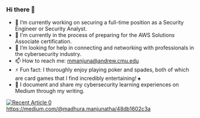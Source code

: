 ### Hi there 👋

- 🔭 I’m currently working on securing a full-time position as a Security Engineer or Security Analyst.
- 🌱 I'm currently in the process of preparing for the AWS Solutions Associate certification.
- 🤔 I’m looking for help in connecting and networking with professionals in the cybersecurity industry.
- 📫 How to reach me: mmanjuna@andrew.cmu.edu
- ⚡ Fun fact:  I thoroughly enjoy playing poker and spades, both of which are card games that I find incredibly entertaining! ♠
- 💬 I document and share my cybersecurity learning experiences on Medium through my writing.

<a target="_blank" href="https://github-readme-medium-recent-article.vercel.app/medium/@madhura.manjunatha/48db1602c3a"><img src="https://github-readme-medium-recent-article.vercel.app/medium/@madhura.manjunatha/48db1602c3a" alt="Recent Article 0">
https://medium.com/@madhura.manjunatha/48db1602c3a
<!--
**Madh10/madh10** is a ✨ _special_ ✨ repository because its `README.md` (this file) appears on your GitHub profile.

Here are some ideas to get you started:

- 🔭 I’m currently working on ...
- 🌱 I’m currently learning ...
- 👯 I’m looking to collaborate on ...
- 🤔 I’m looking for help with ...
- 💬 Ask me about ...
- 📫 How to reach me: ...
- 😄 Pronouns: ...
- ⚡ Fun fact: ...
-->
